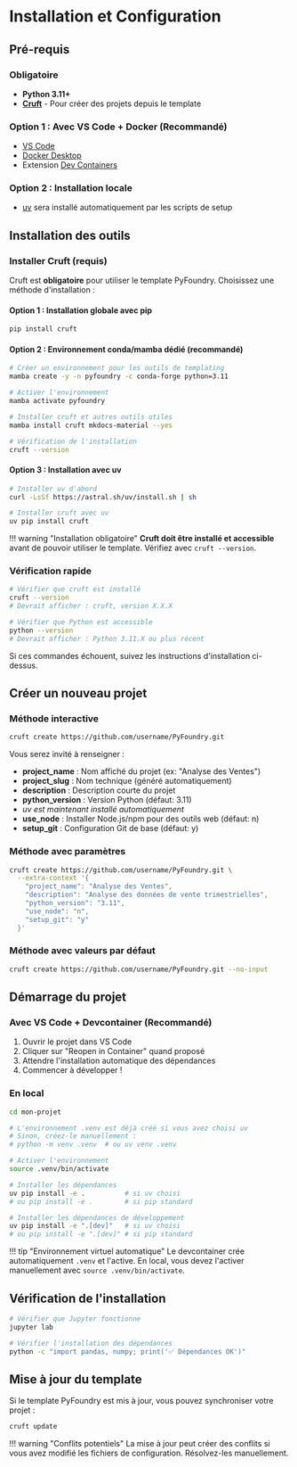 # Installation et Configuration

## Pré-requis

### Obligatoire
- **Python 3.11+**
- **[Cruft](https://cruft.github.io/cruft/)** - Pour créer des projets depuis le template

### Option 1 : Avec VS Code + Docker (Recommandé)
- [VS Code](https://code.visualstudio.com/)
- [Docker Desktop](https://www.docker.com/products/docker-desktop/)
- Extension [Dev Containers](https://marketplace.visualstudio.com/items?itemName=ms-vscode-remote.remote-containers)

### Option 2 : Installation locale
- [uv](https://github.com/astral-sh/uv) sera installé automatiquement par les scripts de setup

## Installation des outils

### Installer Cruft (requis)

Cruft est **obligatoire** pour utiliser le template PyFoundry. Choisissez une méthode d'installation :

#### Option 1 : Installation globale avec pip
```bash
pip install cruft
```

#### Option 2 : Environnement conda/mamba dédié (recommandé)
```bash
# Créer un environnement pour les outils de templating
mamba create -y -n pyfoundry -c conda-forge python=3.11

# Activer l'environnement
mamba activate pyfoundry

# Installer cruft et autres outils utiles
mamba install cruft mkdocs-material --yes

# Vérification de l'installation
cruft --version
```

#### Option 3 : Installation avec uv
```bash
# Installer uv d'abord
curl -LsSf https://astral.sh/uv/install.sh | sh

# Installer cruft avec uv
uv pip install cruft
```

!!! warning "Installation obligatoire"
    **Cruft doit être installé et accessible** avant de pouvoir utiliser le template. Vérifiez avec `cruft --version`.

### Vérification rapide
```bash
# Vérifier que cruft est installé
cruft --version
# Devrait afficher : cruft, version X.X.X

# Vérifier que Python est accessible
python --version
# Devrait afficher : Python 3.11.X ou plus récent
```

Si ces commandes échouent, suivez les instructions d'installation ci-dessus.

## Créer un nouveau projet

### Méthode interactive
```bash
cruft create https://github.com/username/PyFoundry.git
```

Vous serez invité à renseigner :
- **project_name** : Nom affiché du projet (ex: "Analyse des Ventes")
- **project_slug** : Nom technique (généré automatiquement)
- **description** : Description courte du projet
- **python_version** : Version Python (défaut: 3.11)
- *uv est maintenant installé automatiquement*
- **use_node** : Installer Node.js/npm pour des outils web (défaut: n)
- **setup_git** : Configuration Git de base (défaut: y)

### Méthode avec paramètres
```bash
cruft create https://github.com/username/PyFoundry.git \
  --extra-context '{
    "project_name": "Analyse des Ventes",
    "description": "Analyse des données de vente trimestrielles",
    "python_version": "3.11",
    "use_node": "n",
    "setup_git": "y"
  }'
```

### Méthode avec valeurs par défaut
```bash
cruft create https://github.com/username/PyFoundry.git --no-input
```

## Démarrage du projet

### Avec VS Code + Devcontainer (Recommandé)
1. Ouvrir le projet dans VS Code
2. Cliquer sur "Reopen in Container" quand proposé
3. Attendre l'installation automatique des dépendances
4. Commencer à développer !

### En local
```bash
cd mon-projet

# L'environnement .venv est déjà créé si vous avez choisi uv
# Sinon, créez-le manuellement :
# python -m venv .venv  # ou uv venv .venv

# Activer l'environnement
source .venv/bin/activate

# Installer les dépendances
uv pip install -e .          # si uv choisi
# ou pip install -e .        # si pip standard

# Installer les dépendances de développement
uv pip install -e ".[dev]"   # si uv choisi
# ou pip install -e ".[dev]" # si pip standard
```

!!! tip "Environnement virtuel automatique"
    Le devcontainer crée automatiquement `.venv` et l'active. En local, vous devez l'activer manuellement avec `source .venv/bin/activate`.

## Vérification de l'installation

```bash
# Vérifier que Jupyter fonctionne
jupyter lab

# Vérifier l'installation des dépendances
python -c "import pandas, numpy; print('✅ Dépendances OK')"
```

## Mise à jour du template

Si le template PyFoundry est mis à jour, vous pouvez synchroniser votre projet :

```bash
cruft update
```

!!! warning "Conflits potentiels"
    La mise à jour peut créer des conflits si vous avez modifié les fichiers de configuration. Résolvez-les manuellement.